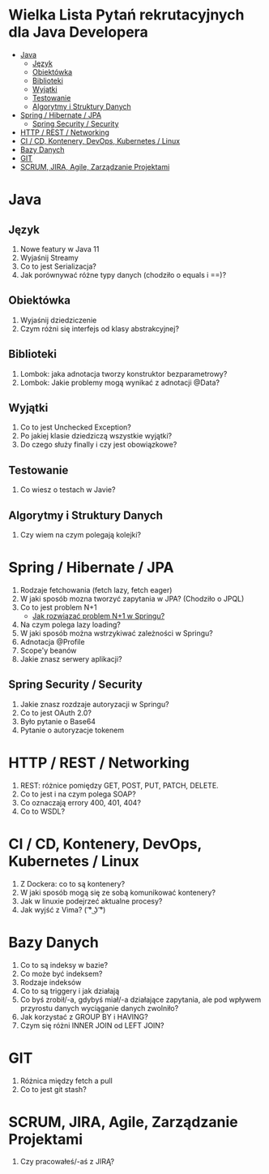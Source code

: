# Wielka Lista Pytań rekrutacyjnych dla Java Developera

-   [Java](#java)
    -   [Język](#jezyk)
    -   [Obiektówka](#obiektowka)
    -   [Biblioteki](#biblioteki)
    -   [Wyjątki](#wyjatki)
    -   [Testowanie](#testowanie)
    -   [Algorytmy i Struktury Danych](#algorytmy-i-struktury-danych)
-   [Spring / Hibernate / JPA](#spring--hibernate--jpa)
    -   [Spring Security / Security](#spring-security--security)
-   [HTTP / REST / Networking](#http--rest--networking)
-   [CI / CD, Kontenery, DevOps, Kubernetes /
    Linux](#ci--cd-kontenery-devops-kubernetes--linux)
-   [Bazy Danych](#bazy-danych)
-   [GIT](#git)
-   [SCRUM, JIRA, Agile, Zarządzanie
    Projektami](#scrum-jira-agile-zarzadzanie-projektami)

# Java

## Język

1.  Nowe featury w Java 11
2.  Wyjaśnij Streamy
3.  Co to jest Serializacja?
4.  Jak porównywać różne typy danych (chodziło o equals i ==)?

## Obiektówka

1.  Wyjaśnij dziedziczenie
2.  Czym różni się interfejs od klasy abstrakcyjnej?

## Biblioteki

1.  Lombok: jaka adnotacja tworzy konstruktor bezparametrowy?
2.  Lombok: Jakie problemy mogą wynikać z adnotacji @Data?

## Wyjątki

1.  Co to jest Unchecked Exception?
2.  Po jakiej klasie dziedziczą wszystkie wyjątki?
3.  Do czego służy finally i czy jest obowiązkowe?

## Testowanie

1.  Co wiesz o testach w Javie?

## Algorytmy i Struktury Danych

1.  Czy wiem na czym polegają kolejki?

# Spring / Hibernate / JPA

1.  Rodzaje fetchowania (fetch lazy, fetch eager)
2.  W jaki sposób mozna tworzyć zapytania w JPA? (Chodziło o JPQL)
3.  Co to jest problem N+1
    -   [Jak rozwiązać problem N+1 w
        Springu?](https://www.youtube.com/watch?v=hC4NmoO66Zc)
4.  Na czym polega lazy loading?
5.  W jaki sposób można wstrzykiwać zależności w Springu?
6.  Adnotacja @Profile
7.  Scope'y beanów
8.  Jakie znasz serwery aplikacji?

## Spring Security / Security

1.  Jakie znasz rozdzaje autoryzacji w Springu?
2.  Co to jest OAuth 2.0?
3.  Było pytanie o Base64
4.  Pytanie o autoryzacje tokenem

# HTTP / REST / Networking

1.  REST: różnice pomiędzy GET, POST, PUT, PATCH, DELETE.
2.  Co to jest i na czym polega SOAP?
3.  Co oznaczają errory 400, 401, 404?
4.  Co to WSDL?

# CI / CD, Kontenery, DevOps, Kubernetes / Linux

1.  Z Dockera: co to są kontenery?
2.  W jaki sposób mogą się ze sobą komunikować kontenery?
3.  Jak w linuxie podejrzeć aktualne procesy?
4.  Jak wyjść z Vima? ( ͡° ͜ʖ ͡°)

# Bazy Danych

1.  Co to są indeksy w bazie?
2.  Co może być indeksem?
3.  Rodzaje indeksów
4.  Co to są triggery i jak działają
5.  Co byś zrobił/-a, gdybyś miał/-a działające zapytania, ale pod
    wpływem przyrostu danych wyciąganie danych zwolniło?
6.  Jak korzystać z GROUP BY i HAVING?
7.  Czym się różni INNER JOIN od LEFT JOIN?

# GIT

1.  Różnica między fetch a pull
2.  Co to jest git stash?

# SCRUM, JIRA, Agile, Zarządzanie Projektami

1.  Czy pracowałeś/-aś z JIRĄ?
